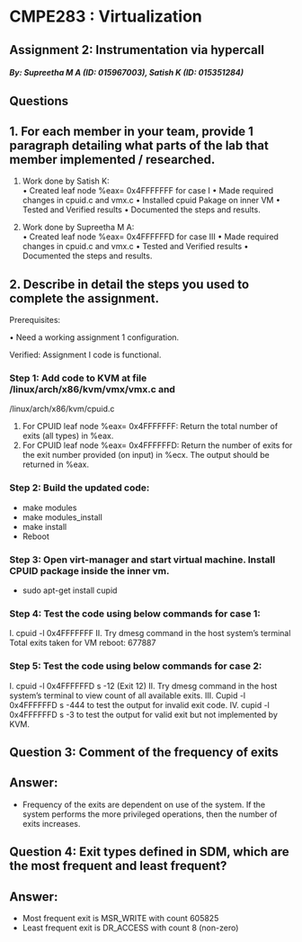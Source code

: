 # CMPE283 : Virtualization 

##  Assignment 2: Instrumentation via hypercall

##### By: Supreetha M A (ID: 015967003), Satish K (ID: 015351284)

## Questions

## 1. For each member in your team, provide 1 paragraph detailing what parts of the lab that member implemented / researched.
1. Work done by Satish K:  
•	Created leaf node %eax= 0x4FFFFFFF for case I
•	Made required changes in cpuid.c and vmx.c
•	Installed cpuid Pakage on inner VM
•	Tested and Verified results
•	Documented the steps and results.
 
2. Work done by Supreetha M A:  
•	Created leaf node %eax= 0x4FFFFFFD for case III
•	Made required changes in cpuid.c and vmx.c
•	Tested and Verified results
•	Documented the steps and results.


## 2. Describe in detail the steps you used to complete the assignment. 
Prerequisites:  

•	Need a working assignment 1 configuration.
 
Verified: Assignment I code is functional.

### Step 1: Add code to KVM at file /linux/arch/x86/kvm/vmx/vmx.c and
/linux/arch/x86/kvm/cpuid.c

1.	For CPUID leaf node %eax= 0x4FFFFFFF: 
Return the total number of exits (all types) in %eax.
2.	For CPUID leaf node %eax= 0x4FFFFFFD:
Return the number of exits for the exit number provided (on input) in %ecx. The output should be returned in %eax.

### Step 2: Build the updated code:  
	
-	make modules
-	make modules_install
-	make install
-	Reboot

### Step 3: Open virt-manager and start virtual machine. Install CPUID package inside the inner vm. 
-	sudo apt-get install cupid
 
### Step 4: Test the code using below commands for case 1:

I.	cpuid -l 0x4FFFFFFF
II.	Try dmesg command in the host system’s terminal
Total exits taken for VM reboot: 677887

### Step 5: Test the code using below commands for case 2:
 
I.	cpuid -l 0x4FFFFFFD s -12 (Exit 12)
II.	Try dmesg command in the host system’s terminal to view count of all available exits.
III.	Cupid -l 0x4FFFFFFD s -444 to test the output for invalid exit code.
IV.	cupid -l 0x4FFFFFFD s -3 to test the output for valid exit but not implemented by KVM.

## Question 3: Comment of the frequency of exits
## Answer: 
-	Frequency of the exits are dependent on use of the system. If the system performs the more privileged operations, then the number of exits increases.


## Question 4: Exit types defined in SDM, which are the most frequent and least frequent?

## Answer: 
-	Most frequent exit is MSR_WRITE with count 605825
-	Least frequent exit is DR_ACCESS with count 8 (non-zero)

